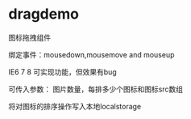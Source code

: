 # dragdemo
图标拖拽组件


绑定事件：mousedown,mousemove and mouseup

IE6 7 8 可实现功能，但效果有bug

可传入参数： 图片数量，每排多少个图标和图标src数组

将对图标的排序操作写入本地localstorage
